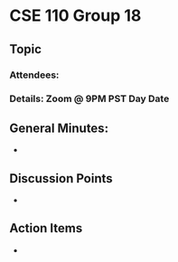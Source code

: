 # CSE 110 Group 18

## Topic
### Attendees: 
### Details: Zoom @ 9PM PST Day Date

## General Minutes:
* 

## Discussion Points
* 

## Action Items
* 

